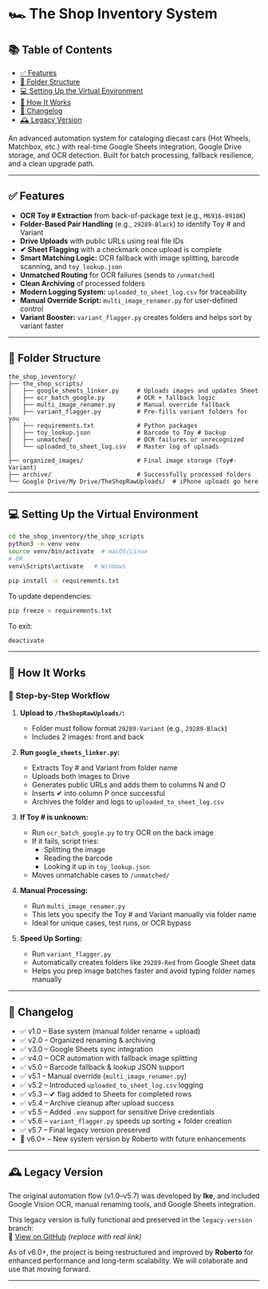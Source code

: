 # 🏎️ The Shop Inventory System  

## 📚 Table of Contents  

- [✅ Features](#-features)  
- [📁 Folder Structure](#-folder-structure)  
- [💻 Setting Up the Virtual Environment](#-setting-up-the-virtual-environment)  
- [🚀 How It Works](#-how-it-works)  
- [📌 Changelog](#-changelog)  
- [🕰️ Legacy Version](#-legacy-version)

An advanced automation system for cataloging diecast cars (Hot Wheels, Matchbox, etc.) with real-time Google Sheets integration, Google Drive storage, and OCR detection. Built for batch processing, fallback resilience, and a clean upgrade path.

---

## ✅ Features  

- **OCR Toy # Extraction** from back-of-package text (e.g., `M6916-0918K`)  
- **Folder-Based Pair Handling** (e.g., `29289-Black`) to identify Toy # and Variant  
- **Drive Uploads** with public URLs using real file IDs  
- **✔ Sheet Flagging** with a checkmark once upload is complete  
- **Smart Matching Logic:** OCR fallback with image splitting, barcode scanning, and `toy_lookup.json`  
- **Unmatched Routing** for OCR failures (sends to `/unmatched`)  
- **Clean Archiving** of processed folders  
- **Modern Logging System:** `uploaded_to_sheet_log.csv` for traceability  
- **Manual Override Script:** `multi_image_renamer.py` for user-defined control  
- **Variant Booster:** `variant_flagger.py` creates folders and helps sort by variant faster

---

## 📁 Folder Structure  

```
the_shop_inventory/
├── the_shop_scripts/
│   ├── google_sheets_linker.py     # Uploads images and updates Sheet
│   ├── ocr_batch_google.py         # OCR + fallback logic
│   ├── multi_image_renamer.py      # Manual override fallback
│   ├── variant_flagger.py          # Pre-fills variant folders for you
│   ├── requirements.txt            # Python packages
│   ├── toy_lookup.json             # Barcode to Toy # backup
│   ├── unmatched/                  # OCR failures or unrecognized
│   └── uploaded_to_sheet_log.csv   # Master log of uploads
│
├── organized_images/               # Final image storage (Toy#-Variant)
├── archive/                        # Successfully processed folders
└── Google Drive/My Drive/TheShopRawUploads/  # iPhone uploads go here
```

---

## 💻 Setting Up the Virtual Environment  

```bash
cd the_shop_inventory/the_shop_scripts
python3 -m venv venv
source venv/bin/activate  # macOS/Linux
# OR
venv\Scripts\activate   # Windows

pip install -r requirements.txt
```

To update dependencies:
```bash
pip freeze > requirements.txt
```

To exit:
```bash
deactivate
```

---

## 🚀 How It Works  

### 🧾 Step-by-Step Workflow  

1. **Upload to `/TheShopRawUploads/`:**  
   - Folder must follow format `29289-Variant` (e.g., `29289-Black`)  
   - Includes 2 images: front and back  

2. **Run `google_sheets_linker.py`:**  
   - Extracts Toy # and Variant from folder name  
   - Uploads both images to Drive  
   - Generates public URLs and adds them to columns N and O  
   - Inserts ✔ into column P once successful  
   - Archives the folder and logs to `uploaded_to_sheet_log.csv`  

3. **If Toy # is unknown:**  
   - Run `ocr_batch_google.py` to try OCR on the back image  
   - If it fails, script tries:
     - Splitting the image
     - Reading the barcode
     - Looking it up in `toy_lookup.json`  
   - Moves unmatchable cases to `/unmatched/`  

4. **Manual Processing:**  
   - Run `multi_image_renamer.py`  
   - This lets you specify the Toy # and Variant manually via folder name  
   - Ideal for unique cases, test runs, or OCR bypass  

5. **Speed Up Sorting:**  
   - Run `variant_flagger.py`  
   - Automatically creates folders like `29289-Red` from Google Sheet data  
   - Helps you prep image batches faster and avoid typing folder names manually  

---

## 📌 Changelog  

- ✅ v1.0 – Base system (manual folder rename + upload)
- ✅ v2.0 – Organized renaming & archiving
- ✅ v3.0 – Google Sheets sync integration
- ✅ v4.0 – OCR automation with fallback image splitting
- ✅ v5.0 – Barcode fallback & lookup JSON support
- ✅ v5.1 – Manual override (`multi_image_renamer.py`)
- ✅ v5.2 – Introduced `uploaded_to_sheet_log.csv` logging
- ✅ v5.3 – ✔ flag added to Sheets for completed rows
- ✅ v5.4 – Archive cleanup after upload success
- ✅ v5.5 – Added `.env` support for sensitive Drive credentials
- ✅ v5.6 – `variant_flagger.py` speeds up sorting + folder creation
- ✅ v5.7 – Final legacy version preserved
- 🚀 v6.0+ – New system version by Roberto with future enhancements

---

## 🕰️ Legacy Version

The original automation flow (v1.0–v5.7) was developed by **Ike**, and included Google Vision OCR, manual renaming tools, and Google Sheets integration.

This legacy version is fully functional and preserved in the `legacy-version` branch:  
🔗 [View on GitHub](https://github.com/yourrepo/tree/legacy-version) *(replace with real link)*

As of v6.0+, the project is being restructured and improved by **Roberto** for enhanced performance and long-term scalability. We will colaborate and use that moving forward.

---
